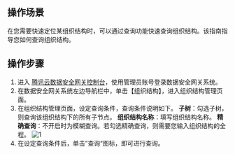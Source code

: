 ## 操作场景

在您需要快速定位某组织结构时，可以通过查询功能快速查询组织结构。该指南指导您如何查询组织结构。


## 操作步骤
1. 进入 [腾讯云数据安全网关控制台](https://console.cloud.tencent.com/dasb)，使用管理员账号登录数据安全网关系统。
2. 在数据安全网关系统左边导航栏中，单击【组织结构】，进入组织结构管理页面。
3. 在组织结构管理页面，设定查询条件，查询条件说明如下。
  **子树**：勾选子树，则查询该组织结构下的所有子节点。
  **组织结构名称**：填写组织结构名称。
  **精确查询**：不开启时为模糊查询。若勾选精确查询，则需要您输入组织结构的全程。
    ![1](https://main.qcloudimg.com/raw/6f51e4002687f25c87b9b4451e4a1efc.png)
4. 在设定查询条件后，单击”查询“图标，即可进行查询。
